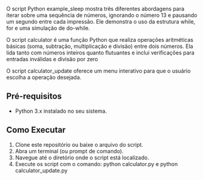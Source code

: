 O script Python example_sleep mostra três diferentes abordagens para iterar sobre uma sequência de números, ignorando o número 13 e pausando um segundo entre cada impressão. Ele demonstra o uso da estrutura while, for e uma simulação de do-while.

O script calculator é uma função Python que realiza operações aritméticas básicas (soma, subtração, multiplicação e divisão) entre dois números. Ela lida tanto com números inteiros quanto flutuantes e inclui verificações para entradas inválidas e divisão por zero

O script calculator_update oferece um menu interativo para que o usuário escolha a operação desejada.

## Pré-requisitos

- Python 3.x instalado no seu sistema.

## Como Executar

1. Clone este repositório ou baixe o arquivo do script.
2. Abra um terminal (ou prompt de comando).
3. Navegue até o diretório onde o script está localizado.
4. Execute os script com o comando:  python calculator.py e  python calculator_update.py
